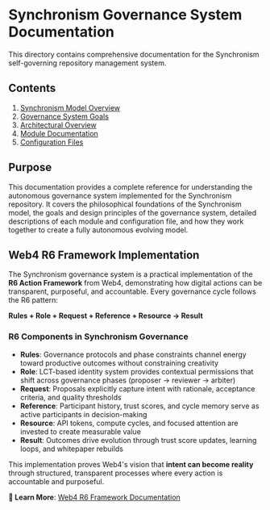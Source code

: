 # Synchronism Governance System Documentation

This directory contains comprehensive documentation for the Synchronism self-governing repository management system.

## Contents

1. [Synchronism Model Overview](./01_Synchronism_Model_Overview.md)
2. [Governance System Goals](./02_Governance_System_Goals.md)
3. [Architectural Overview](./03_Architectural_Overview.md)
4. [Module Documentation](./04_Module_Documentation.md)
5. [Configuration Files](./05_Configuration_Files.md)

## Purpose

This documentation provides a complete reference for understanding the autonomous governance system implemented for the Synchronism repository. It covers the philosophical foundations of the Synchronism model, the goals and design principles of the governance system, detailed descriptions of each module and configuration file, and how they work together to create a fully autonomous evolving model.

## Web4 R6 Framework Implementation

The Synchronism governance system is a practical implementation of the **R6 Action Framework** from Web4, demonstrating how digital actions can be transparent, purposeful, and accountable. Every governance cycle follows the R6 pattern:

**Rules + Role + Request + Reference + Resource → Result**

### R6 Components in Synchronism Governance

- **Rules**: Governance protocols and phase constraints channel energy toward productive outcomes without constraining creativity
- **Role**: LCT-based identity system provides contextual permissions that shift across governance phases (proposer → reviewer → arbiter)
- **Request**: Proposals explicitly capture intent with rationale, acceptance criteria, and quality thresholds
- **Reference**: Participant history, trust scores, and cycle memory serve as active participants in decision-making
- **Resource**: API tokens, compute cycles, and focused attention are invested to create measurable value
- **Result**: Outcomes drive evolution through trust score updates, learning loops, and whitepaper rebuilds

This implementation proves Web4's vision that **intent can become reality** through structured, transparent processes where every action is accountable and purposeful.

**📖 Learn More**: [Web4 R6 Framework Documentation](https://dp-web4.github.io/web4/whitepaper-web/#foundational-concepts-the-r6-action-framework-where-intent-becomes-reality)
